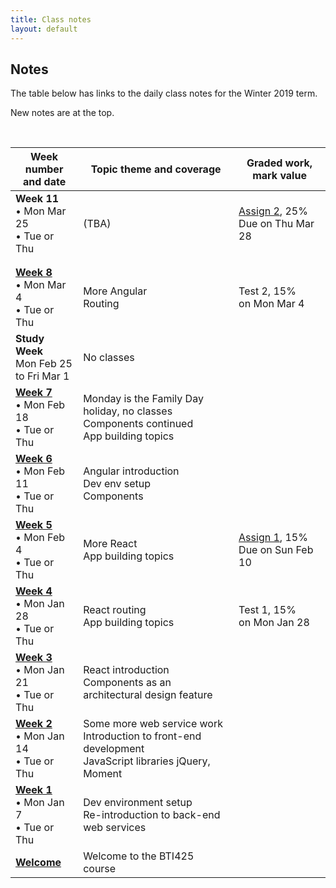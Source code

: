 ```yaml
---
title: Class notes
layout: default
---
```


## Notes

The table below has links to the daily class notes for the Winter 2019 term.  

New notes are at the top.

<br>

Week number<br>and date | Topic theme and coverage | Graded work, mark value
--- | --- | ---
**Week 11**<br>&bull; Mon Mar 25<br>&bull; Tue or Thu | (TBA) | [Assign 2](/graded-work/assign2), 25%<br>Due on Thu Mar 28 | 
 | | 
 | |
**[Week 8](week08)**<br>&bull; Mon Mar 4<br>&bull; Tue or Thu | More Angular<br>Routing | Test 2, 15%<br>on Mon Mar 4 | 
**Study Week**<br>Mon Feb 25<br>to Fri Mar 1 | No classes | | 
**[Week 7](week07)**<br>&bull; Mon Feb 18<br>&bull; Tue or Thu | Monday is the Family Day holiday, no classes<br>Components continued<br>App building topics | | 
**[Week 6](week06)**<br>&bull; Mon Feb 11<br>&bull; Tue or Thu | Angular introduction<br>Dev env setup<br>Components | | 
**[Week 5](week05)**<br>&bull; Mon Feb 4<br>&bull; Tue or Thu | More React<br>App building topics | [Assign 1](/graded-work/assign1), 15%<br>Due on Sun Feb 10 | 
**[Week 4](week04)**<br>&bull; Mon Jan 28<br>&bull; Tue or Thu | React routing<br>App building topics | Test 1, 15%<br>on Mon Jan 28 | 
**[Week 3](week03)**<br>&bull; Mon Jan 21<br>&bull; Tue or Thu | React introduction<br>Components as an architectural design feature | | 
**[Week 2](week02)**<br>&bull; Mon Jan 14<br>&bull; Tue or Thu | Some more web service work<br>Introduction to front-end development<br>JavaScript libraries jQuery, Moment |
**[Week 1](week01)**<br>&bull; Mon Jan 7<br>&bull; Tue or Thu | Dev environment setup<br>Re-introduction to back-end web services |
**[Welcome](welcome)** | Welcome to the BTI425 course |

<br>
